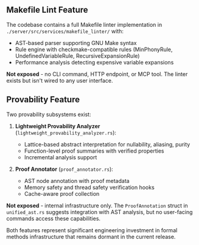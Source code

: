 ## Makefile Lint Feature

The codebase contains a full Makefile linter implementation in `./server/src/services/makefile_linter/` with:
- AST-based parser supporting GNU Make syntax
- Rule engine with checkmake-compatible rules (MinPhonyRule, UndefinedVariableRule, RecursiveExpansionRule)
- Performance analysis detecting expensive variable expansions

**Not exposed** - no CLI command, HTTP endpoint, or MCP tool. The linter exists but isn't wired to any user interface.

## Provability Feature

Two provability subsystems exist:
1. **Lightweight Provability Analyzer** (`lightweight_provability_analyzer.rs`):
    - Lattice-based abstract interpretation for nullability, aliasing, purity
    - Function-level proof summaries with verified properties
    - Incremental analysis support

2. **Proof Annotator** (`proof_annotator.rs`):
    - AST node annotation with proof metadata
    - Memory safety and thread safety verification hooks
    - Cache-aware proof collection

**Not exposed** - internal infrastructure only. The `ProofAnnotation` struct in `unified_ast.rs` suggests integration with AST analysis, but no user-facing commands access these capabilities.

Both features represent significant engineering investment in formal methods infrastructure that remains dormant in the current release.